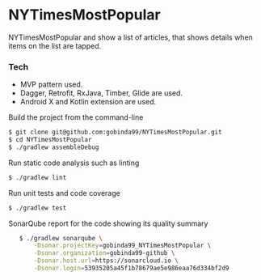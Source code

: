 # NYTimesMostPopular


NYTimesMostPopular and show a list of articles,
 that shows details when items on the list are tapped.

 ### Tech

 - MVP pattern used.
 - Dagger, Retrofit, RxJava, Timber, Glide are used.
 - Android X and Kotlin extension are used.


 Build the project from the command-line

 ```sh
 $ git clone git@github.com:gobinda99/NYTimesMostPopular.git
 $ cd NYTimesMostPopular
 $ ./gradlew assembleDebug
 ```

 Run static code analysis such as linting

  ```sh
  $ ./gradlew lint
  ```

  Run unit tests and code coverage

   ```sh
   $ ./gradlew test
   ```

 SonarQube report for the code showing its quality summary

  ```sh
     $ ./gradlew sonarqube \
         -Dsonar.projectKey=gobinda99_NYTimesMostPopular \
         -Dsonar.organization=gobinda99-github \
         -Dsonar.host.url=https://sonarcloud.io \
         -Dsonar.login=53935205a45f1b78679ae5e986eaa76d334bf2d9
  ```





